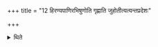 +++
title = "12 हिरण्यपाणिरभिषुणोति गृह्णाति जुहोतीत्यत्यन्तप्रदेशः"

+++

<details><summary>थिते</summary>

हिरण्यपाणिरभिषुणोति गृह्णाति जुहोतीत्यत्यन्तप्रदेशः १२
</details>
